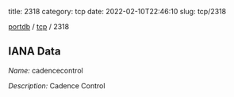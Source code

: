title: 2318
category: tcp
date: 2022-02-10T22:46:10
slug: tcp/2318

[portdb](/) / [tcp](/category/tcp.html) / 2318


## IANA Data

_Name:_ cadencecontrol

_Description:_ Cadence Control

